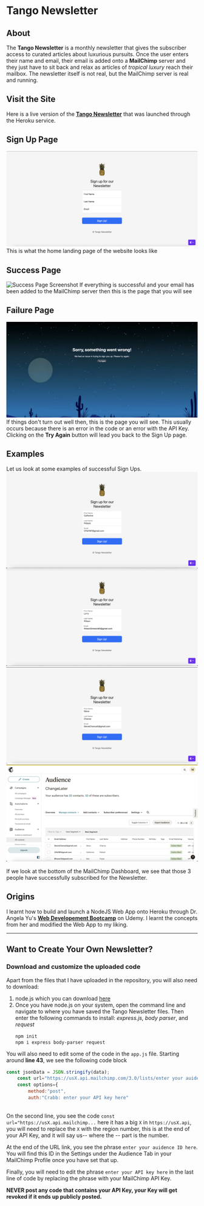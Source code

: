 # Tango Newsletter


## About
The **Tango Newsletter** is a monthly newsletter that gives the subscriber access to curated articles about luxurious pursuits. Once the user enters their name and email, their email is added onto a **MailChimp** server and they just have to sit back and relax as articles of *tropical luxury* reach their mailbox. The newsletter itself is not real, but the MailChimp server is real and running. 

## Visit the Site
Here is a live version of the **[Tango Newsletter](https://flannel-lumberjack-60636-6fd0bc4ba174.herokuapp.com/ "Tango Sign Up")** that was launched through the Heroku service. 


## Sign Up Page
![Sign Up Page Screenshot](/public/images/SignUpPageScreenshot.png)
This is what the home landing page of the website looks like
## Success Page
![Success Page Screenshot](/public/images/SuccessPage.png)
If everything is successful and your email has been added to the MailChimp server then this is the page that you will see
## Failure Page
![Failure Page Screenshot](/public/images/FailurePageScreen.png)
If things don't turn out well then, this is the page you will see. This usually occurs because there is an error in the code or an error with the API Key. Clicking on the **Try Again** button will lead you back to the Sign Up page.


## Examples
Let us look at some examples of successful Sign Ups. 
![Failure Page Screenshot](/public/images/CatherineSignUp.png)
![Failure Page Screenshot](/public/images/LarrySignUp.png)
![Failure Page Screenshot](/public/images/SteveSignUp.png)
![Failure Page Screenshot](/public/images/MailChimpMailingList.png)

If we look at the bottom of the MailChimp Dashboard, we see that those 3 people have successfully subscribed for the Newsletter.


## Origins 
I learnt how to build and launch a NodeJS Web App onto Heroku through Dr. Angela Yu's **[Web Developement Bootcamp](https://www.udemy.com/course/the-complete-web-development-bootcamp/ "Web Developement Bootcamp")** on Udemy. I learnt the concepts from her and modified the Web App to my liking. 
***

## Want to Create Your Own Newsletter?
### Download and customize the uploaded code

Apart from the files that I have uploaded in the repository, you will also need to download:
1. node.js which you can download [here]('https://nodejs.org/en' "Node JS Download")
2. Once you have node.js on your system, open the command line and navigate to where you have saved the Tango Newsletter files. Then enter the following commands to install: *express.js, body parser*, and *request*
   ```
   npm init
   npm i express body-parser request
   ```

You will also need to edit some of the code in the `app.js` file. Starting around **line 43**, we see the following code block

```javascript
const jsonData = JSON.stringify(data);
    const url="https://usX.api.mailchimp.com/3.0/lists/enter your auidence ID here";
    const options={
        method:"post",
        auth:"Crabb: enter your API key here"
        
```
On the second line, you see the code `const url="https://usX.api.mailchimp...` here it has a big `X` in `https://usX.api`, you will need to replace the `X` with the region number, this is at the end of your API Key, and it will say us-- where the -- part is the number. 

At the end of the URL link, you see the phrase `enter your auidence ID here`. You will find this ID in the Settings under the Audience Tab in your MailChimp Profile once you have set that up. 

Finally, you will need to edit the phrase `enter your API key here` in the last line of code by replacing the phrase with your MailChimp API Key. 

**NEVER post any code that contains your API Key, your Key will get revoked if it ends up publicly posted.**
